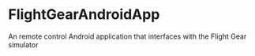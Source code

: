 # FlightGearAndroidApp
An remote control Android application that interfaces with the Flight Gear simulator 
